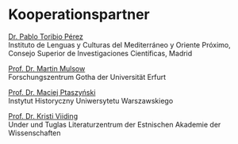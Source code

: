 # Kooperationspartner

[Dr. Pablo Toribio Pérez](https://ilc.csic.es/es/personal/pablo-toribio-perez) <br/>
Instituto de Lenguas y Culturas del Mediterráneo y Oriente Próximo, Consejo Superior de Investigaciones Científicas, Madrid

[Prof. Dr. Martin Mulsow](https://www.uni-erfurt.de/forschungszentrum-gotha/ueber-uns/das-forschungszentrum/leitung/martin-mulsow) <br/>
Forschungszentrum Gotha der Universität Erfurt

[Prof. Dr. Maciej Ptaszyński](https://historia.uw.edu.pl/personel/maciej-ptaszynski/) <br/>
Instytut Historyczny Uniwersytetu Warszawskiego

[Prof. Dr. Kristi Viiding](https://www.utkk.ee/en/people/kristi-viiding/) <br/>
Under und Tuglas Literaturzentrum der Estnischen Akademie der Wissenschaften

